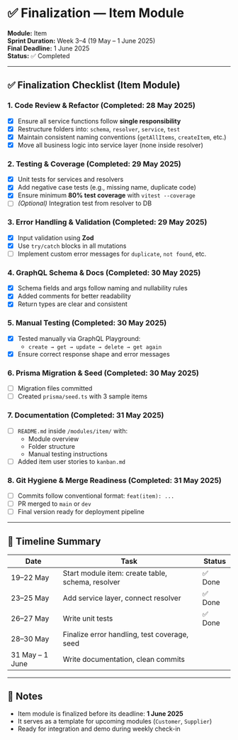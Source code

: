 # ✅ Finalization — Item Module

**Module:** Item  
**Sprint Duration:** Week 3–4 (19 May – 1 June 2025)  
**Final Deadline:** 1 June 2025  
**Status:** ✅ Completed

---

## ✅ Finalization Checklist (Item Module)

### 1. Code Review & Refactor (Completed: 28 May 2025)

- [x] Ensure all service functions follow **single responsibility**
- [x] Restructure folders into: `schema`, `resolver`, `service`, `test`
- [x] Maintain consistent naming conventions (`getAllItems`, `createItem`, etc.)
- [x] Move all business logic into service layer (none inside resolver)

### 2. Testing & Coverage (Completed: 29 May 2025)

- [x] Unit tests for services and resolvers
- [x] Add negative case tests (e.g., missing name, duplicate code)
- [x] Ensure minimum **80% test coverage** with `vitest --coverage`
- [ ] _(Optional)_ Integration test from resolver to DB

### 3. Error Handling & Validation (Completed: 29 May 2025)

- [x] Input validation using **Zod**
- [x] Use `try/catch` blocks in all mutations
- [ ] Implement custom error messages for `duplicate`, `not found`, etc.

### 4. GraphQL Schema & Docs (Completed: 30 May 2025)

- [x] Schema fields and args follow naming and nullability rules
- [x] Added comments for better readability
- [x] Return types are clear and consistent

### 5. Manual Testing (Completed: 30 May 2025)

- [x] Tested manually via GraphQL Playground:
  - `create → get → update → delete → get again`
- [x] Ensure correct response shape and error messages

### 6. Prisma Migration & Seed (Completed: 30 May 2025)

- [ ] Migration files committed
- [ ] Created `prisma/seed.ts` with 3 sample items

### 7. Documentation (Completed: 31 May 2025)

- [ ] `README.md` inside `/modules/item/` with:
  - Module overview
  - Folder structure
  - Manual testing instructions
- [ ] Added item user stories to `kanban.md`

### 8. Git Hygiene & Merge Readiness (Completed: 31 May 2025)

- [ ] Commits follow conventional format: `feat(item): ...`
- [ ] PR merged to `main` or `dev`
- [ ] Final version ready for deployment pipeline

---

## 📌 Timeline Summary

| Date            | Task                                              | Status  |
| --------------- | ------------------------------------------------- | ------- |
| 19–22 May       | Start module item: create table, schema, resolver | ✅ Done |
| 23–25 May       | Add service layer, connect resolver               | ✅ Done |
| 26–27 May       | Write unit tests                                  | ✅ Done |
| 28–30 May       | Finalize error handling, test coverage, seed      |  |
| 31 May – 1 June | Write documentation, clean commits                |  |

---

## 📎 Notes

- Item module is finalized before its deadline: **1 June 2025**
- It serves as a template for upcoming modules (`Customer`, `Supplier`)
- Ready for integration and demo during weekly check-in

